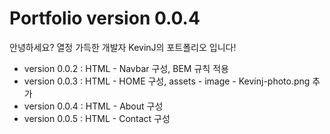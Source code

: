 # Portfolio version 0.0.4
 안녕하세요? 열정 가득한 개발자 KevinJ의 포트폴리오 입니다!

 - version 0.0.2 : HTML - Navbar 구성, BEM 규칙 적용
 - version 0.0.3 : HTML - HOME 구성, assets - image - Kevinj-photo.png 추가
 - version 0.0.4 : HTML - About 구성
 - version 0.0.5 : HTML - Contact 구성
